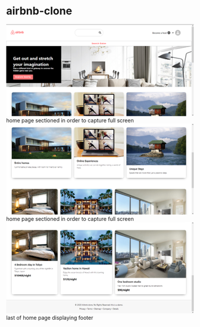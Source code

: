 # airbnb-clone


![](airbnb-clone/images/homepage1.png)
home page sectioned in order to capture full screen
![](airbnb-clone/images/homepage2.png)
home page sectioned in order to capture full screen
![](airbnb-clone/images/homepage3.png)
last of home page displaying footer 
